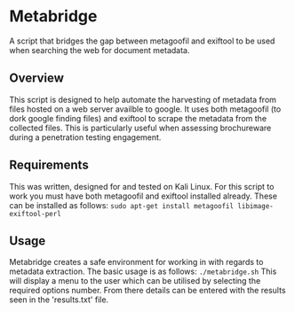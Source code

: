 # Metabridge
A script that bridges the gap between metagoofil and exiftool to be used when searching the web for document metadata.

## Overview
This script is designed to help automate the harvesting of metadata from files hosted on a web server availble to google. It uses both metagoofil (to dork google finding files) and exiftool to scrape the metadata from the collected files. This is particularly useful when assessing brochureware during a penetration testing engagement.

## Requirements
This was written, designed for and tested on Kali Linux. For this script to work you must have both metagoofil and exiftool installed already. These can be installed as follows:
```sudo apt-get install metagoofil libimage-exiftool-perl```

## Usage
Metabridge creates a safe environment for working in with regards to metadata extraction. The basic usage is as follows:
```./metabridge.sh```
This will display a menu to the user which can be utilised by selecting the required options number. From there details can be entered with the results seen in the 'results.txt' file.


